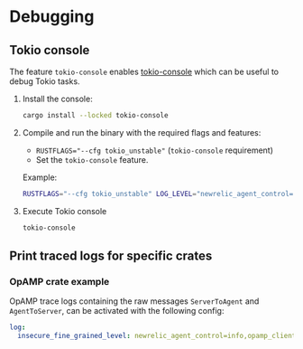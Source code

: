 # Debugging

## Tokio console

The feature `tokio-console` enables [tokio-console](https://github.com/tokio-rs/console?tab=readme-ov-file#tokio-console)
which can be useful to debug Tokio tasks.

1. Install the console:

    ```bash
    cargo install --locked tokio-console
    ```

2. Compile and run the binary with the required flags and features:

    * `RUSTFLAGS="--cfg tokio_unstable"` (`tokio-console` requirement)
    * Set the `tokio-console` feature.

    Example:

    ```bash
    RUSTFLAGS="--cfg tokio_unstable" LOG_LEVEL="newrelic_agent_control=debug" cargo run --bin newrelic-agent-control --features k8s,tokio-console # ...
    ```

3. Execute Tokio console

    ```bash
    tokio-console
    ```

## Print traced logs for specific crates

### OpAMP crate example

OpAMP trace logs containing the raw messages `ServerToAgent` and `AgentToServer`, can be activated with the following config:

```yaml
log:
  insecure_fine_grained_level: newrelic_agent_control=info,opamp_client=trace,off
```
